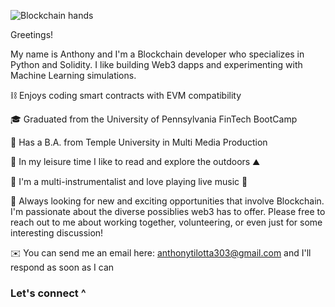 ![Blockchain hands](https://user-images.githubusercontent.com/83500098/137349296-81ee6ec1-972d-4a59-b3e1-9c962537e198.jpg)

Greetings!

My name is Anthony and I'm a Blockchain developer who specializes in Python and Solidity. I like building Web3 dapps and experimenting with Machine Learning simulations.

⛓️ Enjoys coding smart contracts with EVM compatibility

🎓 Graduated from the University of Pennsylvania FinTech BootCamp

🌱 Has a B.A. from Temple University in Multi Media Production

🔭 In my leisure time I like to read and explore the outdoors ⛰️

🎵 I'm a multi-instrumentalist and love playing live music 🎵

💬 Always looking for new and exciting opportunities that involve Blockchain. I'm passionate about the diverse possiblies web3 has to offer. Please free to reach out to me about working together, volunteering, or even just for some interesting discussion!

✉️ You can send me an email here: anthonytilotta303@gmail.com and I'll respond as soon as I can

### Let's connect ^
